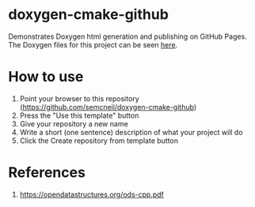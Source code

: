 # doxygen-cmake-github
Demonstrates Doxygen html generation and publishing on GitHub Pages. The Doxygen files for this project can be seen [here](https://semcneil.github.io/doxygen-cmake-github/).

# How to use
1. Point your browser to this repository (https://github.com/semcneil/doxygen-cmake-github)
2. Press the "Use this template" button
3. Give your repository a new name
4. Write a short (one sentence) description of what your project will do
5. Click the Create repository from template button

# References
1. https://opendatastructures.org/ods-cpp.pdf
